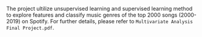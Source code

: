 The project ultilize unsupervised learning and supervised learning method to explore features and classify music genres of the top 2000 songs (2000-2019) on Spotify.
For further details, please refer to `Multivariate Analysis Final Project.pdf`.
